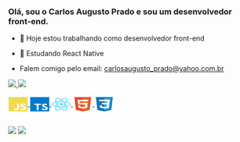 ### Olá, sou o Carlos Augusto Prado e sou um desenvolvedor front-end.


- 🔭 Hoje estou trabalhando como desenvolvedor front-end
- 🌱 Estudando React Native

- Falem comigo pelo email: carlosaugusto_prado@yahoo.com.br

<div> 
  <a href = "https://github.com/CarlosAugustoPrado">
    <img height="180em" src="https://github-readme-stats.vercel.app/api?username=CarlosAugustoPrado&show_icons=true&theme=radical">
    <img height="180em" src="https://github-readme-stats.vercel.app/api/top-langs/?username=CarlosAugustoPrado&layout=compact">
</div>

<div style="display: inline_block"><br>
  <img align="center" alt="CarlosA-Js" height="30" width="40" src="https://raw.githubusercontent.com/devicons/devicon/master/icons/javascript/javascript-plain.svg">
  <img align="center" alt="CarlosA-Ts" height="30" width="40" src="https://raw.githubusercontent.com/devicons/devicon/master/icons/typescript/typescript-plain.svg">
  <img align="center" alt="CarlosA-React" height="30" width="40" src="https://raw.githubusercontent.com/devicons/devicon/master/icons/react/react-original.svg">
  <img align="center" alt="CarlosA-HTML" height="30" width="40" src="https://raw.githubusercontent.com/devicons/devicon/master/icons/html5/html5-original.svg">
  <img align="center" alt="CarlosA-CSS" height="30" width="40" src="https://raw.githubusercontent.com/devicons/devicon/master/icons/css3/css3-original.svg">   
</div>
  
##
  
<div>
  <a href="https://https://www.linkedin.com/in/carlosaugustoprado/" target="_blank"><img src="https://img.shields.io/badge/-LinkedIn-%230077B5?style=for-the-badge&logo=linkedin&logoColor=white" target="_blank"></a>
  <a href = "mailto:carlosaugusto_prado@yahoo.com.br">
  <img height="27" src="https://blog.b2bstack.com.br/wp-content/uploads/2021/11/image1-10.png" target="_blank"></a>
